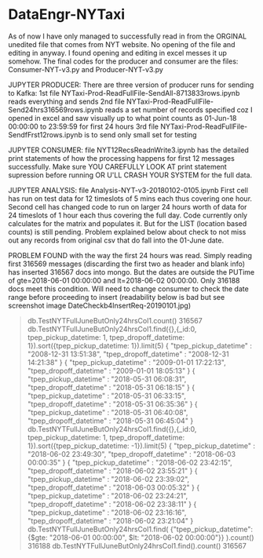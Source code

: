 # DataEngr-NYTaxi
As of now I have only managed to successfully read in from the ORGINAL unedited file that comes from NYT website. No opening of
the file and editing in anyway. I found opening and editing in excel messes it up somehow.
The final codes for the producer and consumer are the files: Consumer-NYT-v3.py  and  Producer-NYT-v3.py

JUPYTER PRODUCER: There are three version of producer runs for sending to Kafka:
1st file NYTaxi-Prod-ReadFullFile-SendAll-8713833rows.ipynb reads everything and sends
2nd file NYTaxi-Prod-ReadFullFile-Send24hrs316569rows.ipynb reads a set number of records specified coz I opened in excel and saw
visually up to what point counts as 01-Jun-18 00:00:00 to 23:59:59 for first 24 hours
3rd file NYTaxi-Prod-ReadFullFile-SendfFrst12rows.ipynb is to send only small set for testing

JUPYTER CONSUMER:
file NYT12RecsReadnWrite3.ipynb has the detailed print statements of how the processing happens for first 12 messages successfully.
Make sure YOU CAREFULLY LOOK AT print statement supression before running OR U'LL CRASH YOUR SYSTEM for the full data.

JUPYTER ANALYSIS:
file Analysis-NYT-v3-20180102-0105.ipynb
First cell has run on test data for 12 timeslots of 5 mins each thus covering one hour.
Second cell has changed code to run on larger 24 hours worth of data for 24 timeslots of 1 hour each thus covering the full day.
Code currently only calculates for the matrix and populates it. But for the LIST (location based counts) is still pending.
Problem explained below about check to not miss out any records from original csv that do fall into the 01-June date.


PROBLEM FOUND with the way the first 24 hours was read. Simply reading first 316569 messages (discarding the first two as header and blank info) has inserted 316567 docs into mongo. But the dates are outside the PUTime of gte=2018-06-01 00:00:00 and lt=2018-06-02 00:00:00. Only 316188 docs meet this condition. Will need to change consumer to check the date range before proceeding to insert (readability below is bad but see screenshot image DateCheckb4InsertReq-20190101.jpg)


> db.TestNYTFullJuneButOnly24hrsCol1.count()
316567
> db.TestNYTFullJuneButOnly24hrsCol1.find({},{_id:0, tpep_pickup_datetime: 1, tpep_dropoff_datetime: 1}).sort({tpep_pickup_datetime: 1}).limit(5)
{ "tpep_pickup_datetime" : "2008-12-31 13:51:38", "tpep_dropoff_datetime" : "2008-12-31 14:21:38" }
{ "tpep_pickup_datetime" : "2009-01-01 17:22:13", "tpep_dropoff_datetime" : "2009-01-01 18:05:13" }
{ "tpep_pickup_datetime" : "2018-05-31 06:08:31", "tpep_dropoff_datetime" : "2018-05-31 06:18:15" }
{ "tpep_pickup_datetime" : "2018-05-31 06:33:15", "tpep_dropoff_datetime" : "2018-05-31 06:35:36" }
{ "tpep_pickup_datetime" : "2018-05-31 06:40:08", "tpep_dropoff_datetime" : "2018-05-31 06:45:04" }
> db.TestNYTFullJuneButOnly24hrsCol1.find({},{_id:0, tpep_pickup_datetime: 1, tpep_dropoff_datetime: 1}).sort({tpep_pickup_datetime: -1}).limit(5)
{ "tpep_pickup_datetime" : "2018-06-02 23:49:30", "tpep_dropoff_datetime" : "2018-06-03 00:00:35" }
{ "tpep_pickup_datetime" : "2018-06-02 23:42:15", "tpep_dropoff_datetime" : "2018-06-02 23:55:21" }
{ "tpep_pickup_datetime" : "2018-06-02 23:39:02", "tpep_dropoff_datetime" : "2018-06-03 00:05:32" }
{ "tpep_pickup_datetime" : "2018-06-02 23:24:21", "tpep_dropoff_datetime" : "2018-06-02 23:38:11" }
{ "tpep_pickup_datetime" : "2018-06-02 23:16:16", "tpep_dropoff_datetime" : "2018-06-02 23:21:04" }
> db.TestNYTFullJuneButOnly24hrsCol1.find( {"tpep_pickup_datetime": {$gte: "2018-06-01 00:00:00", $lt: "2018-06-02 00:00:00"}} ).count()
316188
> db.TestNYTFullJuneButOnly24hrsCol1.find().count()
316567

